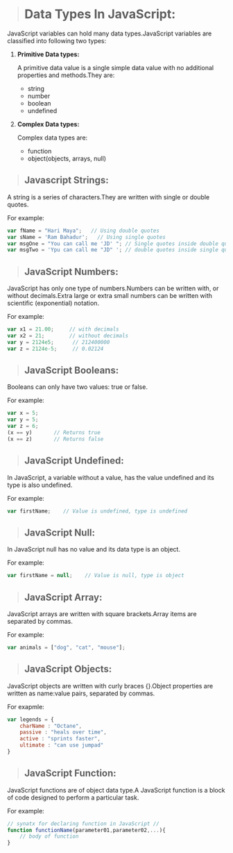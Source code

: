 > # Data Types In JavaScript:

JavaScript variables can hold many data types.JavaScript variables are classified into following two types:

1. __Primitive Data types:__
    
    A primitive data value is a single simple data value with no additional properties and methods.They are:
    - string
    - number
    - boolean
    - undefined

2. __Complex Data types:__
    
    Complex data types are:
    - function
    - object(objects, arrays, null)

> ## Javascript Strings:
A string is a series of characters.They are written with single or double quotes.

For example:
```js
var fName = "Hari Maya";   // Using double quotes
var sName = 'Ram Bahadur';   // Using single quotes
var msgOne = "You can call me 'JD' "; // Single quotes inside double quotes
var msgTwo = 'Ypu can call me "JD" '; // double quotes inside single quotes
```

> ## JavaScript Numbers:
JavaScript has only one type of numbers.Numbers can be written with, or without decimals.Extra large or extra small numbers can be written with scientific (exponential) notation.

For example:
```js
var x1 = 21.00;     // with decimals
var x2 = 21;        // without decimals
var y = 2124e5;      // 212400000
var z = 2124e-5;     // 0.02124
```

> ## JavaScript Booleans:
Booleans can only have two values: true or false.

For example:
```js
var x = 5;
var y = 5;
var z = 6;
(x == y)       // Returns true
(x == z)       // Returns false
```

> ## JavaScript Undefined:
In JavaScript, a variable without a value, has the value undefined and its type is also undefined.

For example:
```js
var firstName;    // Value is undefined, type is undefined
```

> ## JavaScript Null:
In JavaScript null has no value and its data type is an object.

For example:
```js
var firstName = null;    // Value is null, type is object
```

> ## JavaScript Array:
JavaScript arrays are written with square brackets.Array items are separated by commas.

For example:
```js
var animals = ["dog", "cat", "mouse"];
```

> ## JavaScript Objects:
JavaScript objects are written with curly braces {}.Object properties are written as name:value pairs, separated by commas.

For exapmle:
```js
var legends = {
    charName : "Octane",
    passive : "heals over time",
    active : "sprints faster",
    ultimate : "can use jumpad"
}
```
 > ## JavaScript Function:
 JavaScript functions are of object data type.A JavaScript function is a block of code designed to perform a particular task.

 For example:
 ```js
 // synatx for declaring function in JavaScript //
 function functionName(parameter01,parameter02,...){
     // body of function
 }
 ```